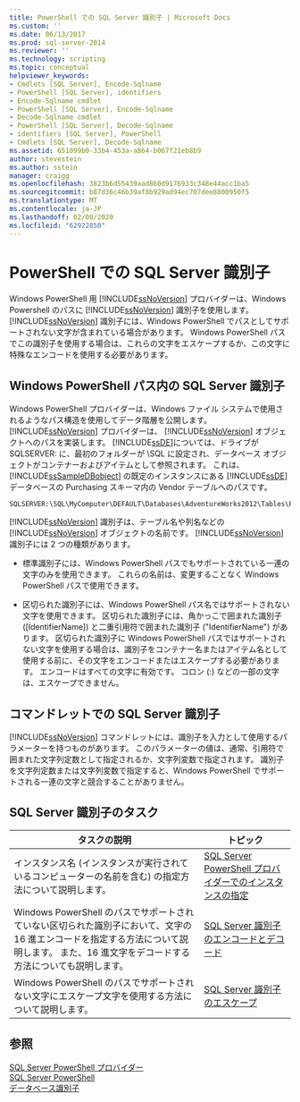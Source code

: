 ```yaml
---
title: PowerShell での SQL Server 識別子 | Microsoft Docs
ms.custom: ''
ms.date: 06/13/2017
ms.prod: sql-server-2014
ms.reviewer: ''
ms.technology: scripting
ms.topic: conceptual
helpviewer_keywords:
- Cmdlets [SQL Server], Encode-Sqlname
- PowerShell [SQL Server], identifiers
- Encode-Sqlname cmdlet
- PowerShell [SQL Server], Encode-Sqlname
- Decode-Sqlname cmdlet
- PowerShell [SQL Server], Decode-Sqlname
- identifiers [SQL Server], PowerShell
- Cmdlets [SQL Server], Decode-Sqlname
ms.assetid: 651099b0-33b4-453a-a864-b067f21eb8b9
author: stevestein
ms.author: sstein
manager: craigg
ms.openlocfilehash: 3823b6d55439aad860d9176933c348e44acc1ba5
ms.sourcegitcommit: b87d36c46b39af8b929ad94ec707dee8800950f5
ms.translationtype: MT
ms.contentlocale: ja-JP
ms.lasthandoff: 02/08/2020
ms.locfileid: "62922850"
---
```

# <a name="sql-server-identifiers-in-powershell"></a>PowerShell での SQL Server 識別子
  Windows PowerShell 用 [!INCLUDE[ssNoVersion](../includes/ssnoversion-md.md)] プロバイダーは、Windows Powershell のパスに [!INCLUDE[ssNoVersion](../includes/ssnoversion-md.md)] 識別子を使用します。 [!INCLUDE[ssNoVersion](../includes/ssnoversion-md.md)] 識別子には、Windows PowerShell でパスとしてサポートされない文字が含まれている場合があります。 Windows PowerShell パスでこの識別子を使用する場合は、これらの文字をエスケープするか、この文字に特殊なエンコードを使用する必要があります。  
  
## <a name="sql-server-identifiers-in-windows-powershell-paths"></a>Windows PowerShell パス内の SQL Server 識別子  
 Windows PowerShell プロバイダーは、Windows ファイル システムで使用されるようなパス構造を使用してデータ階層を公開します。 [!INCLUDE[ssNoVersion](../includes/ssnoversion-md.md)] プロバイダーは、 [!INCLUDE[ssNoVersion](../includes/ssnoversion-md.md)] オブジェクトへのパスを実装します。 [!INCLUDE[ssDE](../includes/ssde-md.md)]については、ドライブが SQLSERVER: に、最初のフォルダーが \SQL に設定され、データベース オブジェクトがコンテナーおよびアイテムとして参照されます。 これは、 [!INCLUDE[ssSampleDBobject](../includes/sssampledbobject-md.md)] の既定のインスタンスにある [!INCLUDE[ssDE](../includes/ssde-md.md)]データベースの Purchasing スキーマ内の Vendor テーブルへのパスです。  
  
```  
SQLSERVER:\SQL\MyComputer\DEFAULT\Databases\AdventureWorks2012\Tables\Purchasing.Vendor  
```  
  
 [!INCLUDE[ssNoVersion](../includes/ssnoversion-md.md)] 識別子は、テーブル名や列名などの [!INCLUDE[ssNoVersion](../includes/ssnoversion-md.md)] オブジェクトの名前です。 [!INCLUDE[ssNoVersion](../includes/ssnoversion-md.md)] 識別子には 2 つの種類があります。  
  
-   標準識別子には、Windows PowerShell パスでもサポートされている一連の文字のみを使用できます。 これらの名前は、変更することなく Windows PowerShell パスで使用できます。  
  
-   区切られた識別子には、Windows PowerShell パス名ではサポートされない文字を使用できます。 区切られた識別子には、角かっこで囲まれた識別子 ([IdentifierName]) と二重引用符で囲まれた識別子 ("IdentifierName") があります。 区切られた識別子に Windows PowerShell パスではサポートされない文字を使用する場合は、識別子をコンテナー名またはアイテム名として使用する前に、その文字をエンコードまたはエスケープする必要があります。 エンコードはすべての文字に有効です。 コロン (:) などの一部の文字は、エスケープできません。  
  
## <a name="sql-server-identifiers-in-cmdlets"></a>コマンドレットでの SQL Server 識別子  
 [!INCLUDE[ssNoVersion](../includes/ssnoversion-md.md)] コマンドレットには、識別子を入力として使用するパラメーターを持つものがあります。 このパラメーターの値は、通常、引用符で囲まれた文字列定数として指定されるか、文字列変数で指定されます。 識別子を文字列定数または文字列変数で指定すると、Windows PowerShell でサポートされる一連の文字と競合することがありません。  
  
## <a name="sql-server-identifier-tasks"></a>SQL Server 識別子のタスク  
  
|タスクの説明|トピック|  
|----------------------|-----------|  
|インスタンス名 (インスタンスが実行されているコンピューターの名前を含む) の指定方法について説明します。|[SQL Server PowerShell プロバイダーでのインスタンスの指定](sql-server-powershell-provider.md)|  
|Windows PowerShell のパスでサポートされていない区切られた識別子において、文字の 16 進エンコードを指定する方法について説明します。 また、16 進文字をデコードする方法についても説明します。|[SQL Server 識別子のエンコードとデコード](encode-and-decode-sql-server-identifiers.md)|  
|Windows PowerShell のパスでサポートされない文字にエスケープ文字を使用する方法について説明します。|[SQL Server 識別子のエスケープ](escape-sql-server-identifiers.md)|  
  
## <a name="see-also"></a>参照  
 [SQL Server PowerShell プロバイダー](sql-server-powershell-provider.md)   
 [SQL Server PowerShell](sql-server-powershell.md)   
 [データベース識別子](../relational-databases/databases/database-identifiers.md)  
  
  

